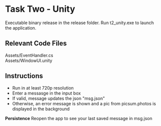 # Task Two - Unity
Executable binary release in the release folder. Run t2_unity.exe to launch the application.
## Relevant Code Files
Assets/EventHandler.cs  
Assets/WindowUI.unity

## Instructions
* Run in at least 720p resolution
* Enter a messasge in the input box
* If valid, message updates the json "msg.json"
* Otherwise, an error message is shown and a pic from picsum.photos is displayed in the background

**Persistence**
Reopen the app to see your last saved message in msg.json